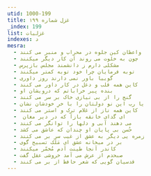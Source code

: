 ```yaml
---
utid: 1000-199
title: غزل شماره ۱۹۹
_index: 199
list: غزلیات
indexes: د
mesra:
  - واعظان کین جلوه در محراب و منبر می کنند
  - چون به خلوت می روند آن کار دیگر میکنند
  - مشکلی دارم ز دانشمند مجلس بازپرس
  - توبه فرمایان چرا خود توبه کمتر میکنند
  - گوییا باور نمی دارند روز داوری
  - کاین همه قلب و دغل در کار داور می کنند
  - بنده پیر خراباتم که درویشان او
  - گنج را از بی نیازی خاک بر سر می کنند
  - یا رب این نو دولتان را با خرِ خودشان نشان
  - کاین همه ناز از غلام ترک و استر می کنند
  - ‌ ای گدای خانقه بازآ که در دیر مغان
  - می دهند آبی و دلها را توانگر می کنند
  - حُسن بی پایان او چندان که عاشق می کشد
  - زمره یی دیگر به عشق از غیب سر بر می کنند
  - بر در میخانه عشق ای مَلَک تسبیح گوی
  - کاندر آنجا طینت آدم مُخمّر میکنند
  - صبحدم از عرش می آمد خروشی عقل گفت
  - قدسیان گویی که شعر حافظ از بر می کنند
---
```

